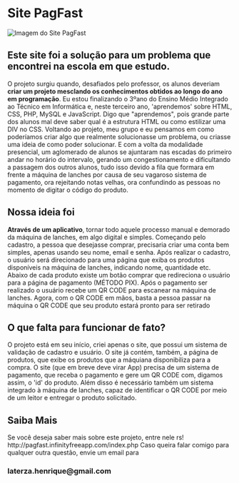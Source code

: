 # Site PagFast

<img alt="Imagem do Site PagFast" src="https://cdn.discordapp.com/attachments/1008571034733129864/1049430645585223740/Sem_titulo.png">

<h2>Este site foi a solução para um problema que encontrei na escola em que estudo.</h2>
<p text-align="left"> O projeto surgiu quando, desafiados pelo professor, os alunos deveriam <b>criar um projeto mesclando os conhecimentos
 obtidos ao longo do ano em programação</b>. Eu estou finalizando o 3ºano do Ensino Médio Integrado ao Técnico em Informática e, neste terceiro ano, 'aprendemos' sobre HTML,
 CSS, PHP, MySQL e JavaScript. Digo que "aprendemos", pois grande parte dos alunos mal deve saber qual é a estrutura HTML ou como estilizar uma DIV no CSS.
 Voltando ao projeto, meu grupo e eu pensamos em como poderíamos criar algo que realmente solucionasse um problema, ou criasse uma ideia de como poder solucionar. E com a
 volta da modalidade presencial, um aglomerado de alunos se ajuntaram nas escadas do primeiro andar no horário do intervalo, gerando um congestionamento e dificultando a passagem dos outros
 alunos, tudo isso devido a fila que formara em frente a máquina de lanches por causa de seu vagaroso sistema de pagamento, ora rejeitando notas velhas, ora confundindo as
 pessoas no momento de digitar o código do produto.
 
 <h2>Nossa ideia foi</h2>
 <p><b>Através de um aplicativo</b>, tornar todo aquele processo manual e demorado da máquina de lanches, em algo digital e simples. Começando pelo cadastro, a pessoa que desejasse comprar, precisaria
 criar uma conta bem simples, apenas usando seu nome, email e senha. Após realizar o cadastro, o usuário será direcionado para uma página que exiba os produtos disponíveis na
 máquina de lanches, indicando nome, quantidade etc. Abaixo de cada produto existe um botão comprar que redireciona o usuário para a página de pagamento (MÉTODO PIX).
 Após o pagamento ser realizado o usuário recebe um QR CODE para escanear na máquina de lanches. Agora, com o QR CODE em mãos, basta a pessoa passar na máquina o QR CODE que
 seu produto estará pronto para ser retirado</p>

 <h2>O que falta para funcionar de fato?</h2>
 <p>O projeto está em seu início, criei apenas o site, que possui um sistema de validação de cadastro e usuário. O site já contém, também, a página de produtos, que exibe
 os produtos que a máquiana disponibiliza para a compra. O site (que em breve deve virar App) precisa de um sistema de pagamento, que receba o pagamento e gere um
 QR CODE com, digamos assim, o 'id' do produto. Além disso é necessário também um sistema integrado à máquina de lanches, capaz de identificar o QR CODE por meio de um
 leitor e entregar o produto solicitado.</p>
 
 <h2>Saiba Mais</h2>
 <p>Se você deseja saber mais sobre este projeto, entre nele rs! http://pagfast.infinityfreeapp.com/index.php
 Caso queira falar comigo para qualquer outra questão, envie um email para <h3>laterza.henrique@gmail.com</h3></p>
